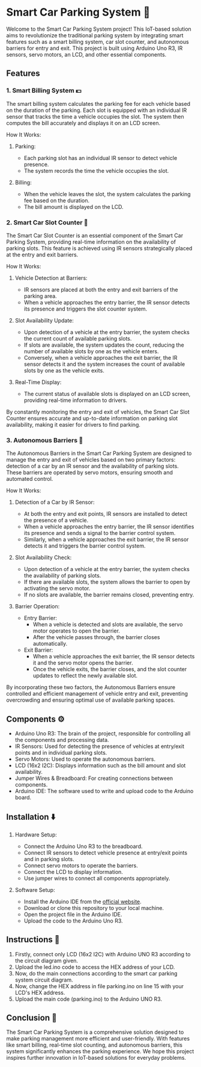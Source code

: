 # Smart Car Parking System 🚗

Welcome to the Smart Car Parking System project! This IoT-based solution aims to revolutionize the traditional parking system by integrating smart features such as a smart billing system, car slot counter, and autonomous barriers for entry and exit. This project is built using Arduino Uno R3, IR sensors, servo motors, an LCD, and other essential components.

## Features

### 1. Smart Billing System 💵
The smart billing system calculates the parking fee for each vehicle based on the duration of the parking. Each slot is equipped with an individual IR sensor that tracks the time a vehicle occupies the slot. The system then computes the bill accurately and displays it on an LCD screen.

How It Works:

1. Parking:
   - Each parking slot has an individual IR sensor to detect vehicle presence.
   - The system records the time the vehicle occupies the slot.

2. Billing:
   - When the vehicle leaves the slot, the system calculates the parking fee based on the duration.
   - The bill amount is displayed on the LCD.

### 2. Smart Car Slot Counter 🔄️

The Smart Car Slot Counter is an essential component of the Smart Car Parking System, providing real-time information on the availability of parking slots. This feature is achieved using IR sensors strategically placed at the entry and exit barriers.

How It Works:

1. Vehicle Detection at Barriers:
   - IR sensors are placed at both the entry and exit barriers of the parking area.
   - When a vehicle approaches the entry barrier, the IR sensor detects its presence and triggers the slot counter system.

2. Slot Availability Update:
   - Upon detection of a vehicle at the entry barrier, the system checks the current count of available parking slots.
   - If slots are available, the system updates the count, reducing the number of available slots by one as the vehicle enters.
   - Conversely, when a vehicle approaches the exit barrier, the IR sensor detects it and the system increases the count of available slots by one as the vehicle exits.

3. Real-Time Display:
   - The current status of available slots is displayed on an LCD screen, providing real-time information to drivers.

By constantly monitoring the entry and exit of vehicles, the Smart Car Slot Counter ensures accurate and up-to-date information on parking slot availability, making it easier for drivers to find parking.

### 3. Autonomous Barriers 🚧

The Autonomous Barriers in the Smart Car Parking System are designed to manage the entry and exit of vehicles based on two primary factors: detection of a car by an IR sensor and the availability of parking slots. These barriers are operated by servo motors, ensuring smooth and automated control.

How It Works:

1. Detection of a Car by IR Sensor:
   - At both the entry and exit points, IR sensors are installed to detect the presence of a vehicle.
   - When a vehicle approaches the entry barrier, the IR sensor identifies its presence and sends a signal to the barrier control system.
   - Similarly, when a vehicle approaches the exit barrier, the IR sensor detects it and triggers the barrier control system.

2. Slot Availability Check:
   - Upon detection of a vehicle at the entry barrier, the system checks the availability of parking slots.
   - If there are available slots, the system allows the barrier to open by activating the servo motor.
   - If no slots are available, the barrier remains closed, preventing entry.

3. Barrier Operation:
   - Entry Barrier:
     - When a vehicle is detected and slots are available, the servo motor operates to open the barrier.
     - After the vehicle passes through, the barrier closes automatically.
   - Exit Barrier:
     - When a vehicle approaches the exit barrier, the IR sensor detects it and the servo motor opens the barrier.
     - Once the vehicle exits, the barrier closes, and the slot counter updates to reflect the newly available slot.

By incorporating these two factors, the Autonomous Barriers ensure controlled and efficient management of vehicle entry and exit, preventing overcrowding and ensuring optimal use of available parking spaces.

## Components ⚙️

- Arduino Uno R3: The brain of the project, responsible for controlling all the components and processing data.
- IR Sensors: Used for detecting the presence of vehicles at entry/exit points and in individual parking slots.
- Servo Motors: Used to operate the autonomous barriers.
- LCD (16x2 I2C): Displays information such as the bill amount and slot availability.
- Jumper Wires & Breadboard: For creating connections between components.
- Arduino IDE: The software used to write and upload code to the Arduino board.

## Installation ⬇️

1. Hardware Setup:
   - Connect the Arduino Uno R3 to the breadboard.
   - Connect IR sensors to detect vehicle presence at entry/exit points and in parking slots.
   - Connect servo motors to operate the barriers.
   - Connect the LCD to display information.
   - Use jumper wires to connect all components appropriately.

2. Software Setup:
   - Install the Arduino IDE from the [official website](https://www.arduino.cc/en/Main/Software).
   - Download or clone this repository to your local machine.
   - Open the project file in the Arduino IDE.
   - Upload the code to the Arduino Uno R3.

## Instructions 🔷

1. Firstly, connect only LCD (16x2 I2C) with Arduino UNO R3 according to the circuit diagram given.
2. Upload the led.ino code to access the HEX address of your LCD.
3. Now, do the main connections according to the smart car parking system circuit diagram.
4. Now, change the HEX address in file parking.ino on line 15 with your LCD's HEX address.
5. Upload the main code (parking.ino) to the Arduino UNO R3.

## Conclusion 📝

The Smart Car Parking System is a comprehensive solution designed to make parking management more efficient and user-friendly. With features like smart billing, real-time slot counting, and autonomous barriers, this system significantly enhances the parking experience. We hope this project inspires further innovation in IoT-based solutions for everyday problems.

